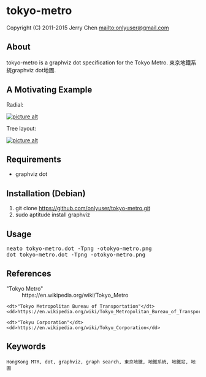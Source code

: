 tokyo-metro
==========

Copyright (C) 2011-2015 Jerry Chen <mailto:onlyuser@gmail.com>

About
-----

tokyo-metro is a graphviz dot specification for the Tokyo Metro.
東京地鐵系統graphviz dot地圖.

A Motivating Example
--------------------

Radial:

[![picture alt](https://sites.google.com/site/onlyuser/files/tokyo-metro_thumb.png "tokyo-metro")](https://sites.google.com/site/onlyuser/files/tokyo-metro.png)

Tree layout:

[![picture alt](https://sites.google.com/site/onlyuser/files/tokyo-metro_tree_layout_thumb.png "tokyo-metro")](https://sites.google.com/site/onlyuser/files/tokyo-metro_tree_layout.png)

Requirements
------------

* graphviz dot

Installation (Debian)
---------------------

1. git clone https://github.com/onlyuser/tokyo-metro.git
2. sudo aptitude install graphviz

Usage
-----

<pre>
neato tokyo-metro.dot -Tpng -otokyo-metro.png
dot tokyo-metro.dot -Tpng -otokyo-metro.png
</pre>

References
----------

<dl>
    <dt>"Tokyo Metro"</dt>
    <dd>https://en.wikipedia.org/wiki/Tokyo_Metro</dd>

    <dt>"Tokyo Metropolitan Bureau of Transportation"</dt>
    <dd>https://en.wikipedia.org/wiki/Tokyo_Metropolitan_Bureau_of_Transportation</dd>

    <dt>"Tokyu Corporation"</dt>
    <dd>https://en.wikipedia.org/wiki/Tokyu_Corporation</dd>
</dl>

Keywords
--------

    HongKong MTR, dot, graphviz, graph search, 東京地鐵, 地鐵系統, 地鐵站, 地圖
